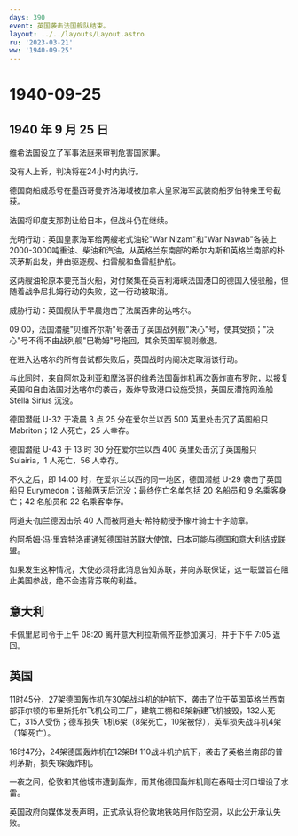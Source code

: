```yaml
---
days: 390
event: 英国袭击法国舰队结束。
layout: ../../layouts/Layout.astro
ru: '2023-03-21'
ww: '1940-09-25'
---
```


# 1940-09-25

## 1940 年 9 月 25 日

维希法国设立了军事法庭来审判危害国家罪。

没有人上诉，判决将在24小时内执行。

德国商船威悉号在墨西哥曼齐洛海域被加拿大皇家海军武装商船罗伯特亲王号截获。

法国将印度支那割让给日本，但战斗仍在继续。

光明行动：英国皇家海军给两艘老式油轮"War Nizam"和"War
Nawab"各装上2000-3000吨重油、柴油和汽油，从英格兰东南部的希尔内斯和英格兰南部的朴茨茅斯出发，并由驱逐舰、扫雷舰和鱼雷艇护航。

这两艘油轮原本要充当火船，对付聚集在英吉利海峡法国港口的德国入侵驳船，但随着战争尼扎姆行动的失败，这一行动被取消。

威胁行动：英国舰队于早晨炮击了法属西非的达喀尔。

09:00，法国潜艇"贝维齐尔斯"号袭击了英国战列舰"决心"号，使其受损；"决心"号不得不由战列舰"巴勒姆"号拖回，其余英国军舰则撤退。

在进入达喀尔的所有尝试都失败后，英国战时内阁决定取消该行动。

与此同时，来自阿尔及利亚和摩洛哥的维希法国轰炸机再次轰炸直布罗陀，以报复英国和自由法国对达喀尔的袭击，轰炸导致港口设施受损，英国反潜拖网渔船
Stella Sirius 沉没。

德国潜艇 U-32 于凌晨 3 点 25 分在爱尔兰以西 500 英里处击沉了英国船只
Mabriton；12 人死亡，25 人幸存。

德国潜艇 U-43 于 13 时 30 分在爱尔兰以西 400 英里处击沉了英国船只
Sulairia，1 人死亡，56 人幸存。

不久之后，即 14:00 时，在爱尔兰以西的同一地区，德国潜艇 U-29
袭击了英国船只 Eurymedon；该船两天后沉没；最终伤亡名单包括 20 名船员和 9
名乘客身亡；42 名船员和 22 名乘客幸存。

阿道夫·加兰德因击杀 40 人而被阿道夫·希特勒授予橡叶骑士十字勋章。

约阿希姆·冯·里宾特洛甫通知德国驻苏联大使馆，日本可能与德国和意大利结成联盟。

如果发生这种情况，大使必须将此消息告知苏联，并向苏联保证，这一联盟旨在阻止美国参战，绝不会违背苏联的利益。

## 意大利

卡佩里尼司令于上午 08:20 离开意大利拉斯佩齐亚参加演习，并于下午 7:05
返回。

## 英国

11时45分，27架德国轰炸机在30架战斗机的护航下，袭击了位于英国英格兰西南部菲尔顿的布里斯托尔飞机公司工厂，建筑工棚和8架新建飞机被毁，132人死亡，315人受伤；德军损失飞机6架（8架死亡，10架被俘），英军损失战斗机4架（1架死亡）。

16时47分，24架德国轰炸机在12架Bf
110战斗机护航下，袭击了英格兰南部的普利茅斯，损失1架轰炸机。

一夜之间，伦敦和其他城市遭到轰炸，而其他德国轰炸机则在泰晤士河口埋设了水雷。

英国政府向媒体发表声明，正式承认将伦敦地铁站用作防空洞，以此公开承认失败。